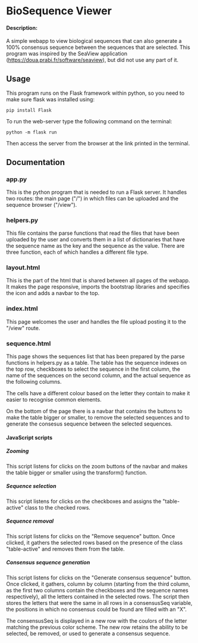 # BioSequence Viewer

#### Description:
A simple webapp to view biological sequences that can also generate a 100% consensus sequence
between the sequences that are selected. This program was inspired by the SeaView
application (https://doua.prabi.fr/software/seaview), but did not use any part of it.

## Usage
This program runs on the Flask framework within python, so you need to make sure flask was
installed using:

```
pip install Flask
```

To run the web-server type the following command on the terminal:

```
python -m flask run
```

Then access the server from the browser at the link printed in the terminal.

## Documentation
### app.py
This is the python program that is needed to run a Flask server. It handles two routes: the
main page ("/") in which files can be uploaded and the sequence browser ("/view").

### helpers.py
This file contains the parse functions that read the files that have been uploaded by the
user and converts them in a list of dictionaries that have the sequence name as the key and
the sequence as the value. There are three function, each of which handles a different file
type.

### layout.html
This is the part of the html that is shared between all pages of the webapp. It makes the
page responsive, imports the bootstrap libraries and specifies the icon and adds a navbar to
the top.

### index.html
This page welcomes the user and handles the file upload posting it to the "/view" route.

### sequence.html
This page shows the sequences list that has been prepared by the parse functions in
helpers.py as a table. The table has the sequence indexes on the top row, checkboxes to
select the sequence in the first column, the name of the sequences on the second column, and
the actual sequence as the following columns.

The cells have a different colour based on the letter they contain to make it easier to
recognise common elements.

On the bottom of the page there is a navbar that contains the buttons to make the table
bigger or smaller, to remove the selected sequences and to generate the consesus sequence
between the selected sequences.

#### JavaScript scripts
##### Zooming
This script listens for clicks on the zoom buttons of the navbar and makes the table bigger
or smaller using the transform() function.

##### Sequence selection
This script listens for clicks on the checkboxes and assigns the "table-active" class to
the checked rows.

##### Sequence removal
This script listens for clicks on the "Remove sequence" button. Once clicked, it gathers the
selected rows based on the presence of the class "table-active" and removes them from the
table.

##### Consensus sequence generation
This script listens for clicks on the "Generate consensus sequence" button. Once clicked, it
gathers, column by column (starting from the third column, as the first two columns contain
the checkboxes and the sequence names respectively), all the letters contained in the
selected rows. The script then stores the letters that were the same in all rows in a
consensusSeq variable, the positions in which no consensus could be found are filled with an
"X".

The consensusSeq is displayed in a new row with the coulors of the letter matching the
previous color scheme. The new row retains the ability to be selected, be removed, or used to
generate a consensus sequence.



